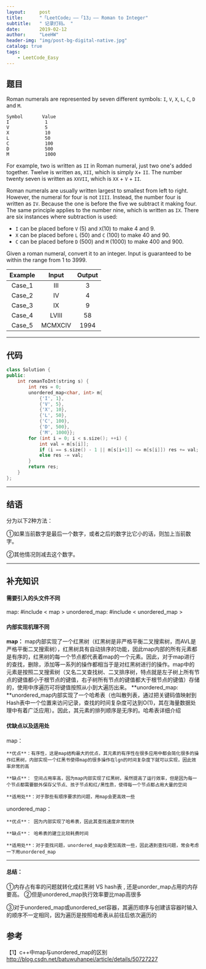```yaml
---
layout:     post
title:      "「LeetCode」——「13」—— Roman to Integer"
subtitle:   " 记录打码。 "
date:       2019-02-12 
author:     "LeeHW"
header-img: "img/post-bg-digital-native.jpg"
catalog: true
tags:
    - LeetCode_Easy
---
```


## 题目

Roman numerals are represented by seven different symbols: `I`, `V`, `X`, `L`, `C`, `D` and `M`.

```
Symbol       Value
I             1
V             5
X             10
L             50
C             100
D             500
M             1000
```

For example, two is written as `II` in Roman numeral, just two one's added together. Twelve is written as, `XII`, which is simply `X`+ `II`. The number twenty seven is written as `XXVII`, which is `XX` + `V` + `II`.

Roman numerals are usually written largest to smallest from left to right. However, the numeral for four is not `IIII`. Instead, the number four is written as `IV`. Because the one is before the five we subtract it making four. The same principle applies to the number nine, which is written as `IX`. There are six instances where subtraction is used:

- `I` can be placed before `V` (5) and `X`(10) to make 4 and 9. 
- `X` can be placed before `L` (50) and `C` (100) to make 40 and 90. 
- `C` can be placed before `D` (500) and `M` (1000) to make 400 and 900.

Given a roman numeral, convert it to an integer. Input is guaranteed to be within the range from 1 to 3999.

| Example |  Input  | Output |
| :-----: | :-----: | :----: |
| Case_1  |   III   |   3    |
| Case_2  |   IV    |   4    |
| Case_3  |   IX    |   9    |
| Case_4  |  LVIII  |   58   |
| Case_5  | MCMXCIV |  1994  |



---

## 代码

```c++
class Solution {
public:
    int romanToInt(string s) {
        int res = 0;
        unordered_map<char, int> m{
            {'I', 1}, 
            {'V', 5}, 
            {'X', 10}, 
            {'L', 50}, 
            {'C', 100}, 
            {'D', 500}, 
            {'M', 1000}};
        for (int i = 0; i < s.size(); ++i) {
            int val = m[s[i]];
            if (i == s.size() - 1 || m[s[i+1]] <= m[s[i]]) res += val;
            else res -= val;
        }
        return res;
    }
};
```



---

## 结语

分为以下2种方法：

①如果当前数字是最后一个数字，或者之后的数字比它小的话，则加上当前数字。

②其他情况则减去这个数字。

------

## 补充知识

#### 需要引入的头文件不同

map: 			#include < map >
unordered_map:     #include < unordered_map >

#### 内部实现机理不同

**map：** map内部实现了一个红黑树（红黑树是非严格平衡二叉搜索树，而AVL是严格平衡二叉搜索树），红黑树具有自动排序的功能，因此map内部的所有元素都是有序的，红黑树的每一个节点都代表着map的一个元素。因此，对于map进行的查找，删除，添加等一系列的操作都相当于是对红黑树进行的操作。map中的元素是按照二叉搜索树（又名二叉查找树、二叉排序树，特点就是左子树上所有节点的键值都小于根节点的键值，右子树所有节点的键值都大于根节点的键值）存储的，使用中序遍历可将键值按照从小到大遍历出来。
**unordered_map: **unordered_map内部实现了一个哈希表（也叫散列表，通过把关键码值映射到Hash表中一个位置来访问记录，查找的时间复杂度可达到O(1)，其在海量数据处理中有着广泛应用）。因此，其元素的排列顺序是无序的。哈希表详细介绍

#### 优缺点以及适用处

map：

    **优点**：有序性，这是map结构最大的优点，其元素的有序性在很多应用中都会简化很多的操作红黑树，内部实现一个红黑书使得map的很多操作在lgn的时间复杂度下就可以实现，因此效率非常的高
    
    **缺点**： 空间占用率高，因为map内部实现了红黑树，虽然提高了运行效率，但是因为每一个节点都需要额外保存父节点、孩子节点和红/黑性质，使得每一个节点都占用大量的空间

    **适用处**：对于那些有顺序要求的问题，用map会更高效一些

unordered_map：

    **优点**： 因为内部实现了哈希表，因此其查找速度非常的快
    
    **缺点**： 哈希表的建立比较耗费时间
    
    **适用处**：对于查找问题，unordered_map会更加高效一些，因此遇到查找问题，常会考虑一下用unordered_map
    
---

#### 总结：

①内存占有率的问题就转化成红黑树 VS hash表 , 还是unorder_map占用的内存要高。
②但是unordered_map执行效率要比map高很多

③对于unordered_map或unordered_set容器，其遍历顺序与创建该容器时输入的顺序不一定相同，因为遍历是按照哈希表从前往后依次遍历的

## **参考**

【1】c++中map与unordered_map的区别
<http://blog.csdn.net/batuwuhanpei/article/details/50727227>
